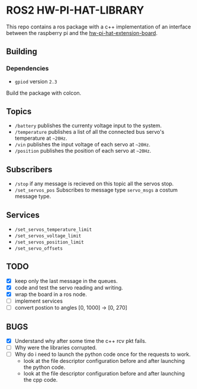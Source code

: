 # ROS2 HW-PI-HAT-LIBRARY

This repo contains a ros package with a c++ implementation of an interface between the raspberry pi and the [hw-pi-hat-extension-board](https://www.hiwonder.com/collections/expansion-board/products/expansion-board-for-raspberry-pi-5?variant=40939498766423).

## Building

### Dependencies

- `gpiod` version `2.3`


Build the package with colcon.


## Topics

- `/battery` publishes the currenty voltage input to the system.
- `/temperature` publishes a list of all the connected bus servo's temperature at `~20Hz`.
- `/vin` publishes the input voltage of each servo at `~20Hz`.
- `/position` publishes the position of each servo at `~20Hz`.

## Subscribers

- `/stop` if any message is recieved on this topic all the servos stop.
- `/set_servos_pos` Subscribes to message type `servo_msgs` a costum message type.

## Services

- `/set_servos_temperature_limit`
- `/set_servos_voltage_limit`
- `/set_servos_position_limit`
- `/set_servo_offsets`


## TODO

- [x] keep only the last message in the queues.
- [x] code and test the servo reading and writing.
- [x] wrap the board in a ros node.
- [ ] implement services
- [ ] convert postion to angles [0, 1000] -> [0, 270]

## BUGS

- [x] Understand why after some time the c++ rcv pkt fails.
- [ ] Why were the libraries corrupted.
- [ ] Why do i need to launch the python code once for the requests to work.
    - look at the file descriptor configuration before and after launching the python code.
    - look at the file descriptor configuration before and after launching the cpp code.


